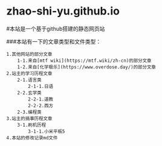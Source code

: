 # zhao-shi-yu.github.io

#本站是一个基于github搭建的静态网页站

###本站有一下的文章类型和文件类型：
```
1.其他网站的部分文章
    1-1.来自[mtf wiki](https://mtf.wiki/zh-cn)的部分文章
    1-2.来自[化学极乐](https://www.overdose.day/)的部分文章
2.站主的学习历程文章
    2-1.语言类
        2-1-1.日语
    2-2.玄学类
        2-2-1.道教
        2-2-2.西方
    2-3.编程类
3.站主的搞事历程文章
    3-1.刷机历程
        3-1-1.小米平板5
4.本站的修改记录md文件
```
